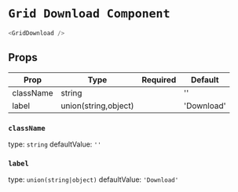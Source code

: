 `Grid Download Component`
=========================


```javascript
<GridDownload />
```

Props
-----

| Prop | Type | Required | Default |
| ---- | ---- | -------- | ------- |
| className | string |  | '' |
| label | union(string,object) |  | 'Download' |

### `className`

type: `string`
defaultValue: `''`


### `label`

type: `union(string|object)`
defaultValue: `'Download'`


